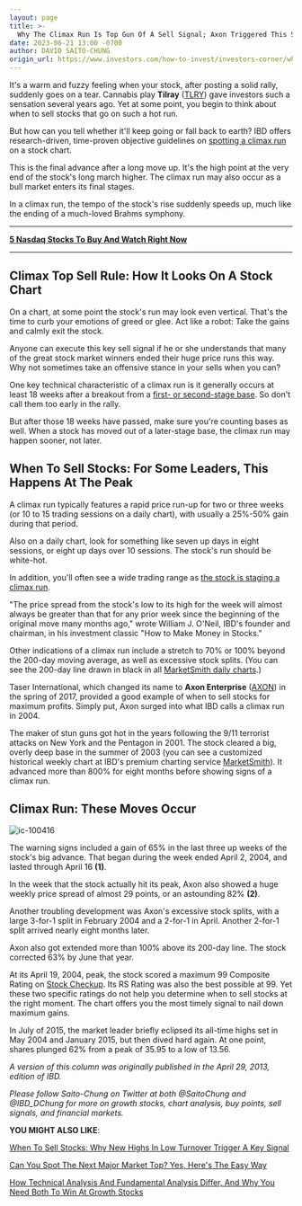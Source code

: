 ```yaml
---
layout: page
title: >-
  Why The Climax Run Is Top Gun Of A Sell Signal; Axon Triggered This Sell Rule
date: 2023-06-21 13:00 -0700
author: DAVID SAITO-CHUNG
origin_url: https://www.investors.com/how-to-invest/investors-corner/why-the-climax-run-is-top-gun-of-a-sell-signal-taser-made-one-in-2004
---
```





It's a warm and fuzzy feeling when your stock, after posting a solid rally, suddenly goes on a tear. Cannabis play **Tilray** ([TLRY](https://research.investors.com/quote.aspx?symbol=TLRY)) gave investors such a sensation several years ago. Yet at some point, you begin to think about when to sell stocks that go on such a hot run.




But how can you tell whether it'll keep going or fall back to earth? IBD offers research-driven, time-proven objective guidelines on [spotting a climax run](https://www.investors.com/how-to-invest/investors-corner/sell-rules-using-climax-top-convert-paper-gains-real-profits/) on a stock chart.


This is the final advance after a long move up. It's the high point at the very end of the stock's long march higher. The climax run may also occur as a bull market enters its final stages.


In a climax run, the tempo of the stock's rise suddenly speeds up, much like the ending of a much-loved Brahms symphony.




---


[**5 Nasdaq Stocks To Buy And Watch Right Now**](https://www.investors.com/research/nasdaq-stocks-to-watch-today/)




---


Climax Top Sell Rule: How It Looks On A Stock Chart
---------------------------------------------------


On a chart, at some point the stock's run may look even vertical. That's the time to curb your emotions of greed or glee. Act like a robot: Take the gains and calmly exit the stock.


Anyone can execute this key sell signal if he or she understands that many of the great stock market winners ended their huge price runs this way. Why not sometimes take an offensive stance in your sells when you can?


One key technical characteristic of a climax run is it generally occurs at least 18 weeks after a breakout from a [first- or second-stage base](https://www.investors.com/how-to-invest/investors-corner/counting-bases-is-a-crucial-skill-in-playing-long-winning-stock-rallys/). So don't call them too early in the rally.


But after those 18 weeks have passed, make sure you're counting bases as well. When a stock has moved out of a later-stage base, the climax run may happen sooner, not later.


When To Sell Stocks: For Some Leaders, This Happens At The Peak
---------------------------------------------------------------


A climax run typically features a rapid price run-up for two or three weeks (or 10 to 15 trading sessions on a daily chart), with usually a 25%-50% gain during that period.


Also on a daily chart, look for something like seven up days in eight sessions, or eight up days over 10 sessions. The stock's run should be white-hot.


In addition, you'll often see a wide trading range as [the stock is staging a climax run](https://www.investors.com/how-to-invest/investors-corner/sell-rules-using-climax-top-convert-paper-gains-real-profits/).


"The price spread from the stock's low to its high for the week will almost always be greater than that for any prior week since the beginning of the original move many months ago," wrote William J. O'Neil, IBD's founder and chairman, in his investment classic "How to Make Money in Stocks."


Other indications of a climax run include a stretch to 70% or 100% beyond the 200-day moving average, as well as excessive stock splits. (You can see the 200-day line drawn in black in all [MarketSmith daily charts](https://marketsmith.investors.com).)


Taser International, which changed its name to **Axon Enterprise** ([AXON](https://research.investors.com/quote.aspx?symbol=AXON)) in the spring of 2017, provided a good example of when to sell stocks for maximum profits. Simply put, Axon surged into what IBD calls a climax run in 2004.


The maker of stun guns got hot in the years following the 9/11 terrorist attacks on New York and the Pentagon in 2001. The stock cleared a big, overly deep base in the summer of 2003 (you can see a customized historical weekly chart at IBD's premium charting service [MarketSmith](http://marketsmith.investors.com/)). It advanced more than 800% for eight months before showing signs of a climax run.


Climax Run: These Moves Occur
-----------------------------


![ic-100416](https://www.investors.com/wp-content/uploads/2016/10/IC-100416-386x1024.jpg)


The warning signs included a gain of 65% in the last three up weeks of the stock's big advance. That began during the week ended April 2, 2004, and lasted through April 16 **(1)**.


In the week that the stock actually hit its peak, Axon also showed a huge weekly price spread of almost 29 points, or an astounding 82% **(2)**.


Another troubling development was Axon's excessive stock splits, with a large 3-for-1 split in February 2004 and a 2-for-1 in April. Another 2-for-1 split arrived nearly eight months later.


Axon also got extended more than 100% above its 200-day line. The stock corrected 63% by June that year.


At its April 19, 2004, peak, the stock scored a maximum 99 Composite Rating on [Stock Checkup](https://research.investors.com/stock-checkup/). Its RS Rating was also the best possible at 99. Yet these two specific ratings do not help you determine when to sell stocks at the right moment. The chart offers you the most timely signal to nail down maximum gains.


In July of 2015, the market leader briefly eclipsed its all-time highs set in May 2004 and January 2015, but then dived hard again. At one point, shares plunged 62% from a peak of 35.95 to a low of 13.56.


*A version of this column was originally published in the April 29, 2013, edition of IBD.* 


*Please follow Saito-Chung on Twitter at both @SaitoChung and @IBD\_DChung for more on growth stocks, chart analysis, buy points, sell signals, and financial markets.*


**YOU MIGHT ALSO LIKE**:


[When To Sell Stocks: Why New Highs In Low Turnover Trigger A Key Signal](https://www.investors.com/how-to-invest/investors-corner/why-new-highs-in-low-volume-are-a-great-time-to-sell-your-winners/)


[Can You Spot The Next Major Market Top? Yes, Here's The Easy Way](https://www.investors.com/how-to-invest/investors-corner/how-do-you-spot-a-major-market-top-easy-look-for-heavy-distribution/)


[How Technical Analysis And Fundamental Analysis Differ, And Why You Need Both To Win At Growth Stocks](https://www.investors.com/how-to-invest/investors-corner/technical-analysis/)




